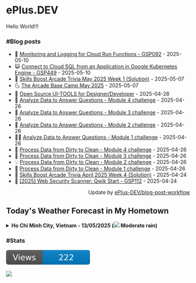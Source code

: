 # ePlus.DEV

Hello World!!!

### #Blog posts

- 🧰 [Monitoring and Logging for Cloud Run Functions - GSP092](https://eplus.dev/monitoring-and-logging-for-cloud-run-functions-gsp092) - 2025-05-10 
- 😺 [Connect to Cloud SQL from an Application in Google Kubernetes Engine - GSP449](https://eplus.dev/connect-to-cloud-sql-from-an-application-in-google-kubernetes-engine-gsp449) - 2025-05-10 
- 🗽 [Skills Boost Arcade Trivia May 2025 Week 1 &lpar;Solution&rpar;](https://eplus.dev/skills-boost-arcade-trivia-may-2025-week-1-solution) - 2025-05-07 
- 🌜 [The Arcade Base Camp May 2025](https://eplus.dev/the-arcade-base-camp-may-2025) - 2025-05-07 
- 📝 [Open Source UI-TOOLS for Designer/Developer](https://eplus.dev/open-source-ui-tools-for-designer-developer) - 2025-04-28 
- 🚀 [Analyze Data to Answer Questions - Module 4 challenge](https://eplus.dev/analyze-data-to-answer-questions-module-4-challenge) - 2025-04-26 
- 💼 [Analyze Data to Answer Questions - Module 3 challenge](https://eplus.dev/analyze-data-to-answer-questions-module-3-challenge) - 2025-04-26 
- 🦣 [Analyze Data to Answer Questions - Module 2 challenge](https://eplus.dev/analyze-data-to-answer-questions-module-2-challenge) - 2025-04-26 
- 👨‍🏫 [Analyze Data to Answer Questions - Module 1 challenge](https://eplus.dev/analyze-data-to-answer-questions-module-1-challenge) - 2025-04-26 
- 🔭 [Process Data from Dirty to Clean - Module 4 challenge](https://eplus.dev/process-data-from-dirty-to-clean-module-4-challenge) - 2025-04-26 
- 🤡 [Process Data from Dirty to Clean - Module 3 challenge](https://eplus.dev/process-data-from-dirty-to-clean-module-3-challenge) - 2025-04-26 
- 💡 [Process Data from Dirty to Clean - Module 2 challenge](https://eplus.dev/process-data-from-dirty-to-clean-module-2-challenge) - 2025-04-26 
- 🦣 [Process Data from Dirty to Clean - Module 1 challenge](https://eplus.dev/process-data-from-dirty-to-clean-module-1-challenge) - 2025-04-26 
- 💪 [Skills Boost Arcade Trivia April 2025 Week 4 &lpar;Solution&rpar;](https://eplus.dev/skills-boost-arcade-trivia-april-2025-week-4-solution) - 2025-04-24 
- 🤡 [[2025] Web Security Scanner: Qwik Start - GSP112](https://eplus.dev/2025-web-security-scanner-qwik-start-gsp112) - 2025-04-24 


<div align="right">
    Update by <a target="_blank" href="https://github.com/ePlus-DEV/blog-post-workflow">ePlus-DEV/blog-post-workflow</a>
</div>


## Today's Weather Forecast in My Hometown



<details>
    <summary><b>Ho Chi Minh City, Vietnam - 13/05/2025 (<img src="https://cdn.weatherapi.com/weather/64x64/day/302.png" width="25" /> Moderate rain)</b>
    </summary>

    
<table>
    <tr>
        <th>Hour</th>
        <td>00:00</td><td>01:00</td><td>02:00</td><td>03:00</td><td>04:00</td><td>05:00</td><td>06:00</td><td>07:00</td><td>08:00</td><td>09:00</td><td>10:00</td><td>11:00</td><td>12:00</td><td>13:00</td><td>14:00</td><td>15:00</td><td>16:00</td><td>17:00</td><td>18:00</td><td>19:00</td><td>20:00</td><td>21:00</td><td>22:00</td><td>23:00</td>
    </tr>
    <tr>
        <th>Weather</th>
        <td><img src="https://cdn.weatherapi.com/weather/64x64/night/176.png"></img></td><td><img src="https://cdn.weatherapi.com/weather/64x64/night/353.png"></img></td><td><img src="https://cdn.weatherapi.com/weather/64x64/night/176.png"></img></td><td><img src="https://cdn.weatherapi.com/weather/64x64/night/176.png"></img></td><td><img src="https://cdn.weatherapi.com/weather/64x64/night/356.png"></img></td><td><img src="https://cdn.weatherapi.com/weather/64x64/night/176.png"></img></td><td><img src="https://cdn.weatherapi.com/weather/64x64/day/176.png"></img></td><td><img src="https://cdn.weatherapi.com/weather/64x64/day/176.png"></img></td><td><img src="https://cdn.weatherapi.com/weather/64x64/day/353.png"></img></td><td><img src="https://cdn.weatherapi.com/weather/64x64/day/116.png"></img></td><td><img src="https://cdn.weatherapi.com/weather/64x64/day/176.png"></img></td><td><img src="https://cdn.weatherapi.com/weather/64x64/day/122.png"></img></td><td><img src="https://cdn.weatherapi.com/weather/64x64/day/119.png"></img></td><td><img src="https://cdn.weatherapi.com/weather/64x64/day/116.png"></img></td><td><img src="https://cdn.weatherapi.com/weather/64x64/day/116.png"></img></td><td><img src="https://cdn.weatherapi.com/weather/64x64/day/176.png"></img></td><td><img src="https://cdn.weatherapi.com/weather/64x64/day/176.png"></img></td><td><img src="https://cdn.weatherapi.com/weather/64x64/day/119.png"></img></td><td><img src="https://cdn.weatherapi.com/weather/64x64/day/116.png"></img></td><td><img src="https://cdn.weatherapi.com/weather/64x64/night/116.png"></img></td><td><img src="https://cdn.weatherapi.com/weather/64x64/night/116.png"></img></td><td><img src="https://cdn.weatherapi.com/weather/64x64/night/116.png"></img></td><td><img src="https://cdn.weatherapi.com/weather/64x64/night/176.png"></img></td><td><img src="https://cdn.weatherapi.com/weather/64x64/night/176.png"></img></td>
    </tr>
    <tr>
        <th>Condition</th>
        <td width="200px">Patchy rain nearby</td><td width="200px">Light rain shower</td><td width="200px">Patchy rain nearby</td><td width="200px">Patchy rain nearby</td><td width="200px">Moderate or heavy rain shower</td><td width="200px">Patchy rain nearby</td><td width="200px">Patchy rain nearby</td><td width="200px">Patchy rain nearby</td><td width="200px">Light rain shower</td><td width="200px">Partly Cloudy </td><td width="200px">Patchy rain nearby</td><td width="200px">Overcast </td><td width="200px">Cloudy </td><td width="200px">Partly Cloudy </td><td width="200px">Partly Cloudy </td><td width="200px">Patchy rain nearby</td><td width="200px">Patchy rain nearby</td><td width="200px">Cloudy </td><td width="200px">Partly Cloudy </td><td width="200px">Partly Cloudy </td><td width="200px">Partly Cloudy </td><td width="200px">Partly Cloudy </td><td width="200px">Patchy rain nearby</td><td width="200px">Patchy rain nearby</td>
    </tr>
    <tr>
        <th>Temperature</th>
        <td>28.3 °C</td><td>29.4 °C</td><td>27.8 °C</td><td>27.6 °C</td><td>27.1 °C</td><td>27.3 °C</td><td>27.4 °C</td><td>28.3 °C</td><td>29.8 °C</td><td>31.2 °C</td><td>32.5 °C</td><td>33.7 °C</td><td>34.3 °C</td><td>34.2 °C</td><td>34.7 °C</td><td>34.4 °C</td><td>33 °C</td><td>32 °C</td><td>30.7 °C</td><td>30.1 °C</td><td>29.7 °C</td><td>29.2 °C</td><td>28.8 °C</td><td>28.6 °C</td>
    </tr>
    <tr>
        <th>Wind</th>
        <td>9.4 kph</td><td>9 kph</td><td>8.3 kph</td><td>7.2 kph</td><td>6.1 kph</td><td>5.8 kph</td><td>6.1 kph</td><td>6.8 kph</td><td>8.3 kph</td><td>8.3 kph</td><td>7.9 kph</td><td>7.6 kph</td><td>9 kph</td><td>10.4 kph</td><td>12.2 kph</td><td>15.1 kph</td><td>16.9 kph</td><td>15.8 kph</td><td>16.2 kph</td><td>15.1 kph</td><td>13.7 kph</td><td>12.6 kph</td><td>12.2 kph</td><td>11.2 kph</td>
    </tr>
</table>


<div align="right">
    Updated at: 2025-05-12T17:57:35Z - by <a target="_blank"
        href="https://github.com/ePlus-DEV/weather-forecast">ePlus-DEV/weather-forecast</a>
</div>
</details>


### #Stats

[![Image of counter](https://github.com/ePlus-DEV/view-counter/blob/main/svg/685088620/badge.svg)](https://github.com/ePlus-DEV/view-counter/blob/main/readme/685088620/week.md)

![](https://komarev.com/ghpvc/?username=ePlus-DEV&style=for-the-badge)
